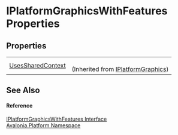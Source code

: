 # IPlatformGraphicsWithFeatures Properties




## Properties
<table>
<tr>
<td><a href="P_Avalonia_Platform_IPlatformGraphics_UsesSharedContext">UsesSharedContext</a></td>
<td><br />(Inherited from <a href="T_Avalonia_Platform_IPlatformGraphics">IPlatformGraphics</a>)</td>
</tr>
</table>

## See Also


#### Reference
<a href="T_Avalonia_Platform_IPlatformGraphicsWithFeatures">IPlatformGraphicsWithFeatures Interface</a>  
<a href="N_Avalonia_Platform">Avalonia.Platform Namespace</a>  

